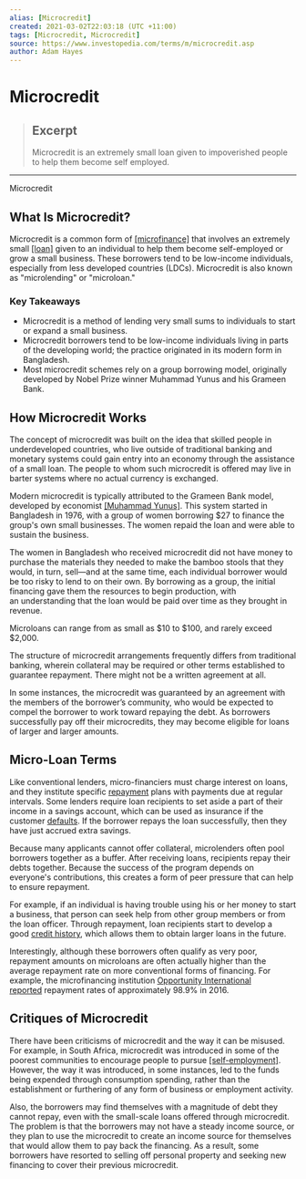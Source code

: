 ```yaml
---
alias: [Microcredit]
created: 2021-03-02T22:03:18 (UTC +11:00)
tags: [Microcredit, Microcredit]
source: https://www.investopedia.com/terms/m/microcredit.asp
author: Adam Hayes
---
```


# Microcredit

> ## Excerpt
> Microcredit is an extremely small loan given to impoverished people to help them become self employed.

---

Microcredit
## What Is Microcredit?

Microcredit is a common form of [[microfinance]](https://www.investopedia.com/terms/m/microfinance.asp) that involves an extremely small [[loan]](https://www.investopedia.com/terms/l/loan.asp) given to an individual to help them become self-employed or grow a small business. These borrowers tend to be low-income individuals, especially from less developed countries (LDCs). Microcredit is also known as "microlending" or "microloan."

### Key Takeaways

-   Microcredit is a method of lending very small sums to individuals to start or expand a small business.
-   Microcredit borrowers tend to be low-income individuals living in parts of the developing world; the practice originated in its modern form in Bangladesh.
-   Most microcredit schemes rely on a group borrowing model, originally developed by Nobel Prize winner Muhammad Yunus and his Grameen Bank.

## How Microcredit Works

The concept of microcredit was built on the idea that skilled people in underdeveloped countries, who live outside of traditional banking and monetary systems could gain entry into an economy through the assistance of a small loan. The people to whom such microcredit is offered may live in barter systems where no actual currency is exchanged.

Modern microcredit is typically attributed to the Grameen Bank model, developed by economist [[Muhammad Yunus]](https://www.investopedia.com/terms/m/muhammad-yunus.asp). This system started in Bangladesh in 1976, with a group of women borrowing $27 to finance the group's own small businesses. The women repaid the loan and were able to sustain the business.

The women in Bangladesh who received microcredit did not have money to purchase the materials they needed to make the bamboo stools that they would, in turn, sell—and at the same time, each individual borrower would be too risky to lend to on their own. By borrowing as a group, the initial financing gave them the resources to begin production, with an understanding that the loan would be paid over time as they brought in revenue.

Microloans can range from as small as $10 to $100, and rarely exceed $2,000.

The structure of microcredit arrangements frequently differs from traditional banking, wherein collateral may be required or other terms established to guarantee repayment. There might not be a written agreement at all.

In some instances, the microcredit was guaranteed by an agreement with the members of the borrower’s community, who would be expected to compel the borrower to work toward repaying the debt. As borrowers successfully pay off their microcredits, they may become eligible for loans of larger and larger amounts.

## Micro-Loan Terms

Like conventional lenders, micro-financiers must charge interest on loans, and they institute specific [repayment](https://www.investopedia.com/terms/r/repayment.asp) plans with payments due at regular intervals. Some lenders require loan recipients to set aside a part of their income in a savings account, which can be used as insurance if the customer [defaults](https://www.investopedia.com/terms/d/default2.asp). If the borrower repays the loan successfully, then they have just accrued extra savings.

Because many applicants cannot offer collateral, microlenders often pool borrowers together as a buffer. After receiving loans, recipients repay their debts together. Because the success of the program depends on everyone's contributions, this creates a form of peer pressure that can help to ensure repayment.

For example, if an individual is having trouble using his or her money to start a business, that person can seek help from other group members or from the loan officer. Through repayment, loan recipients start to develop a good [credit history](https://www.investopedia.com/terms/c/credit-history.asp), which allows them to obtain larger loans in the future.

Interestingly, although these borrowers often qualify as very poor, repayment amounts on microloans are often actually higher than the average repayment rate on more conventional forms of financing. For example, the microfinancing institution [Opportunity International reported](https://spm.opportunity.org/2016-update) repayment rates of approximately 98.9% in 2016.

## Critiques of Microcredit

There have been criticisms of microcredit and the way it can be misused. For example, in South Africa, microcredit was introduced in some of the poorest communities to encourage people to pursue [[self-employment]](https://www.investopedia.com/terms/s/self-employed.asp). However, the way it was introduced, in some instances, led to the funds being expended through consumption spending, rather than the establishment or furthering of any form of business or employment activity.

Also, the borrowers may find themselves with a magnitude of debt they cannot repay, even with the small-scale loans offered through microcredit. The problem is that the borrowers may not have a steady income source, or they plan to use the microcredit to create an income source for themselves that would allow them to pay back the financing. As a result, some borrowers have resorted to selling off personal property and seeking new financing to cover their previous microcredit.

